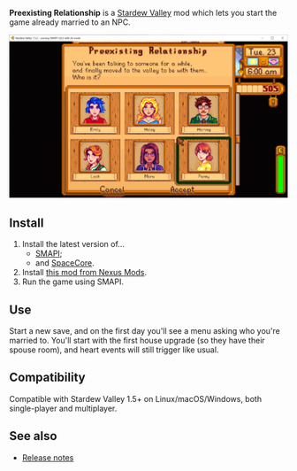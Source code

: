 ﻿**Preexisting Relationship** is a [Stardew Valley](http://stardewvalley.net/) mod which lets you
start the game already married to an NPC.

![](screenshot.png)

## Install
1. Install the latest version of...
   * [SMAPI](https://smapi.io);
   * and [SpaceCore](https://www.nexusmods.com/stardewvalley/mods/1348).
2. Install [this mod from Nexus Mods](http://www.nexusmods.com/stardewvalley/mods/7684).
3. Run the game using SMAPI.

## Use
Start a new save, and on the first day you'll see a menu asking who you're married to. You'll start
with the first house upgrade (so they have their spouse room), and heart events will still trigger
like usual.

## Compatibility
Compatible with Stardew Valley 1.5+ on Linux/macOS/Windows, both single-player and multiplayer.

## See also
* [Release notes](release-notes.md)
